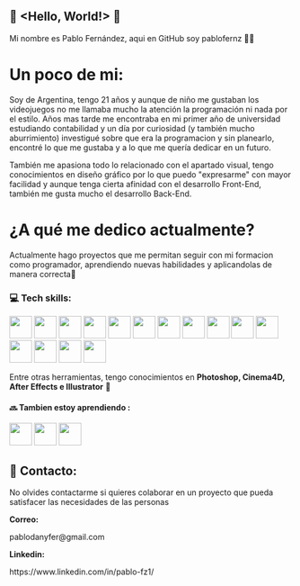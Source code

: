 ## 👾 <Hello, World!> 👾

<p>Mi nombre es Pablo Fernández, aqui en GitHub soy pablofernz 👋🏻</p>

<h1> Un poco de mi:</h1>
<p>Soy de Argentina, tengo 21 años y aunque de niño me gustaban los videojuegos no me llamaba mucho la atención la programación ni nada por el estilo. Años mas tarde me encontraba en mi primer año de universidad estudiando contabilidad y un día por curiosidad (y también mucho aburrimiento) investigué sobre que era la programacion y sin planearlo, encontré lo que me gustaba y a lo que me quería dedicar en un futuro.</p>

<p>También me apasiona todo lo relacionado con el apartado visual, tengo conocimientos en diseño gráfico por lo que puedo "expresarme" con mayor facilidad y aunque tenga cierta afinidad con el desarrollo Front-End, también me gusta mucho el desarrollo Back-End. </p>

<h1>¿A qué me dedico actualmente?</h1>
<p>Actualmente hago proyectos que me permitan seguir con mi formacion como programador, aprendiendo nuevas habilidades y aplicandolas de manera correcta🚀 </p>

### 💻 Tech skills:
<p>
  <img src='https://cdn.worldvectorlogo.com/logos/logo-javascript.svg' width=40 height=40/>
  <img src='https://cdn.worldvectorlogo.com/logos/html-1.svg' width=40 height=40/>
  <img src='https://cdn.worldvectorlogo.com/logos/css-3.svg' width=40 height=40/>
  <img src='https://cdn.worldvectorlogo.com/logos/git-icon.svg' width=40 height=40/>
  <img src='https://cdn.worldvectorlogo.com/logos/react-2.svg' width=40 height=40/>
  <img src='https://cdn.worldvectorlogo.com/logos/redux.svg' width=40 height=40/>
  <img src='https://cdn.worldvectorlogo.com/logos/nodejs-icon.svg' width=40 height=40/>
  <img src='https://res.cloudinary.com/dnrprmypf/image/upload/v1718818794/express_co7wsk.png' width=40 height=40/>
  <img src='https://cdn.freebiesupply.com/logos/large/2x/sequelize-logo-png-transparent.png' width=40 height=40/>
  <img src='https://cdn.worldvectorlogo.com/logos/postgresql.svg' width=40 height=40/>
  <img src='https://cdn.worldvectorlogo.com/logos/mongodb-icon-1.svg' width=40 height=40/>
  <img src='https://res.cloudinary.com/dnrprmypf/image/upload/v1718823267/mongoose_jgco70.png' width=40 height=40 /> 
  <img src='https://cdn.worldvectorlogo.com/logos/framer-motion.svg' width=40 height=40/>
  <img src= 'https://upload.wikimedia.org/wikipedia/commons/thumb/4/4c/Typescript_logo_2020.svg/512px-Typescript_logo_2020.svg.png?20221110153201' width=40 heigth=40/>
   <img src='https://cdn.worldvectorlogo.com/logos/gsap-greensock.svg' width=40 height=40/>
</p>
<p>Entre otras herramientas, tengo conocimientos en <b>Photoshop, Cinema4D, After Effects e Illustrator</b> 🤩</p>

#### 🔜 Tambien estoy aprendiendo :
<p>
  <img src='https://d2nir1j4sou8ez.cloudfront.net/wp-content/uploads/2021/12/nextjs-boilerplate-logo.png' width=40 height=40/>
  <img src='https://cdn.worldvectorlogo.com/logos/firebase-1.svg' width=40 height=40/>
    <img src='https://cdn.freebiesupply.com/logos/large/2x/jest-logo-png-transparent.png' width=40 height=40/>
</p>

## 📩 Contacto:
<p>No olvides contactarme si quieres colaborar en un proyecto que pueda satisfacer las necesidades de las personas</p>
<b>Correo: </b> <p>pablodanyfer@gmail.com</p>
<b>Linkedin:</b> <p>https://www.linkedin.com/in/pablo-fz1/</p>
